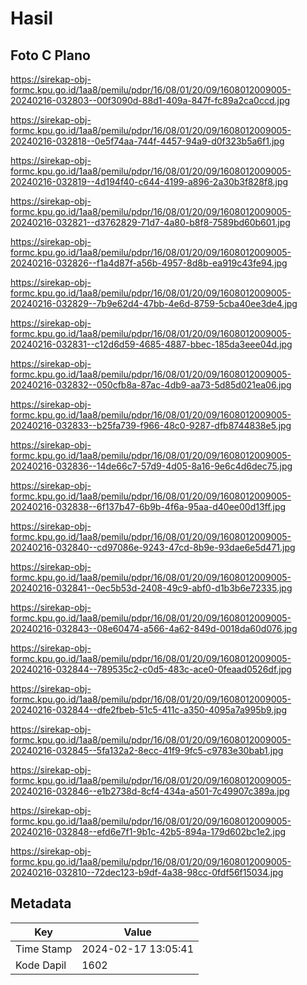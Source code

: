 # Hasil

## Foto C Plano

https://sirekap-obj-formc.kpu.go.id/1aa8/pemilu/pdpr/16/08/01/20/09/1608012009005-20240216-032803--00f3090d-88d1-409a-847f-fc89a2ca0ccd.jpg

https://sirekap-obj-formc.kpu.go.id/1aa8/pemilu/pdpr/16/08/01/20/09/1608012009005-20240216-032818--0e5f74aa-744f-4457-94a9-d0f323b5a6f1.jpg

https://sirekap-obj-formc.kpu.go.id/1aa8/pemilu/pdpr/16/08/01/20/09/1608012009005-20240216-032819--4d194f40-c644-4199-a896-2a30b3f828f8.jpg

https://sirekap-obj-formc.kpu.go.id/1aa8/pemilu/pdpr/16/08/01/20/09/1608012009005-20240216-032821--d3762829-71d7-4a80-b8f8-7589bd60b601.jpg

https://sirekap-obj-formc.kpu.go.id/1aa8/pemilu/pdpr/16/08/01/20/09/1608012009005-20240216-032826--f1a4d87f-a56b-4957-8d8b-ea919c43fe94.jpg

https://sirekap-obj-formc.kpu.go.id/1aa8/pemilu/pdpr/16/08/01/20/09/1608012009005-20240216-032829--7b9e62d4-47bb-4e6d-8759-5cba40ee3de4.jpg

https://sirekap-obj-formc.kpu.go.id/1aa8/pemilu/pdpr/16/08/01/20/09/1608012009005-20240216-032831--c12d6d59-4685-4887-bbec-185da3eee04d.jpg

https://sirekap-obj-formc.kpu.go.id/1aa8/pemilu/pdpr/16/08/01/20/09/1608012009005-20240216-032832--050cfb8a-87ac-4db9-aa73-5d85d021ea06.jpg

https://sirekap-obj-formc.kpu.go.id/1aa8/pemilu/pdpr/16/08/01/20/09/1608012009005-20240216-032833--b25fa739-f966-48c0-9287-dfb8744838e5.jpg

https://sirekap-obj-formc.kpu.go.id/1aa8/pemilu/pdpr/16/08/01/20/09/1608012009005-20240216-032836--14de66c7-57d9-4d05-8a16-9e6c4d6dec75.jpg

https://sirekap-obj-formc.kpu.go.id/1aa8/pemilu/pdpr/16/08/01/20/09/1608012009005-20240216-032838--6f137b47-6b9b-4f6a-95aa-d40ee00d13ff.jpg

https://sirekap-obj-formc.kpu.go.id/1aa8/pemilu/pdpr/16/08/01/20/09/1608012009005-20240216-032840--cd97086e-9243-47cd-8b9e-93dae6e5d471.jpg

https://sirekap-obj-formc.kpu.go.id/1aa8/pemilu/pdpr/16/08/01/20/09/1608012009005-20240216-032841--0ec5b53d-2408-49c9-abf0-d1b3b6e72335.jpg

https://sirekap-obj-formc.kpu.go.id/1aa8/pemilu/pdpr/16/08/01/20/09/1608012009005-20240216-032843--08e60474-a566-4a62-849d-0018da60d076.jpg

https://sirekap-obj-formc.kpu.go.id/1aa8/pemilu/pdpr/16/08/01/20/09/1608012009005-20240216-032844--789535c2-c0d5-483c-ace0-0feaad0526df.jpg

https://sirekap-obj-formc.kpu.go.id/1aa8/pemilu/pdpr/16/08/01/20/09/1608012009005-20240216-032844--dfe2fbeb-51c5-411c-a350-4095a7a995b9.jpg

https://sirekap-obj-formc.kpu.go.id/1aa8/pemilu/pdpr/16/08/01/20/09/1608012009005-20240216-032845--5fa132a2-8ecc-41f9-9fc5-c9783e30bab1.jpg

https://sirekap-obj-formc.kpu.go.id/1aa8/pemilu/pdpr/16/08/01/20/09/1608012009005-20240216-032846--e1b2738d-8cf4-434a-a501-7c49907c389a.jpg

https://sirekap-obj-formc.kpu.go.id/1aa8/pemilu/pdpr/16/08/01/20/09/1608012009005-20240216-032848--efd6e7f1-9b1c-42b5-894a-179d602bc1e2.jpg

https://sirekap-obj-formc.kpu.go.id/1aa8/pemilu/pdpr/16/08/01/20/09/1608012009005-20240216-032810--72dec123-b9df-4a38-98cc-0fdf56f15034.jpg


## Metadata

| Key        | Value               |
| ---------- | ------------------- |
| Time Stamp | 2024-02-17 13:05:41 |
| Kode Dapil | 1602                |



